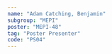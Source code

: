 ```yaml
---
name: "Adam Catching, Benjamin"
subgroup: "MEPI"
poster: "MEPI-48"
tag: "Poster Presenter"
code: "PS04"
---
```

